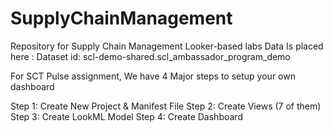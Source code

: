 # SupplyChainManagement
Repository for Supply Chain Management Looker-based labs
Data Is placed here : Dataset id: scl-demo-shared.scl_ambassador_program_demo

For SCT Pulse assignment, We have 4 Major steps to setup your own dashboard

Step 1: Create New Project & Manifest File
Step 2: Create Views (7 of them)
Step 3: Create LookML Model
Step 4: Create Dashboard

